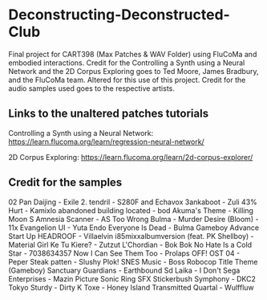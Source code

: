 # Deconstructing-Deconstructed-Club
Final project for CART398 (Max Patches &amp; WAV Folder) using FluCoMa and embodied interactions. Credit for the Controlling a Synth using a Neural Network and the 2D Corpus Exploring goes to Ted Moore, James Bradbury, and the FluCoMa team. Altered for this use of this project. Credit for the audio samples used goes to the respective artists.

## Links to the unaltered patches tutorials
Controlling a Synth using a Neural Network: https://learn.flucoma.org/learn/regression-neural-network/

2D Corpus Exploring: https://learn.flucoma.org/learn/2d-corpus-explorer/

## Credit for the samples
02 Pan Daijing - Exile
2. tendril - S280F and Echavox
3ankaboot - Zuli
43% Hurt - Kamixlo
abandoned building located - bod
Akuma's Theme - Killing Moon S
Amnesia Scanner - AS Too Wrong
Bulma - Murder
Desire (Bloom) - 11x
Evangelion UI - Yuta Endo
Everyone Is Dead - Bulma
Gameboy Advance Start Up
HEADROOF - Villaelvin
i85mixxalbumversion (feat. PK Shellboy) - Material Girl
Ke Tu Kiere? - Zutzut
L'Chordian - Bok Bok
No Hate Is a Cold Star - 7038634357
Now I Can See Them Too - Prolaps
OFF! OST 04 - Peper Steak
patten - Slushy
Plok! SNES Music - Boss
Robocop Title Theme (Gameboy)
Sanctuary Guardians - Earthbound
Sd Laika - I Don't
Sega Enterprises - Mazin Picture
Sonic Ring SFX
Stickerbush Symphony - DKC2
Tokyo Sturdy - Dirty K
Toxe - Honey Island
Transmitted Quartal - Wulffluw
